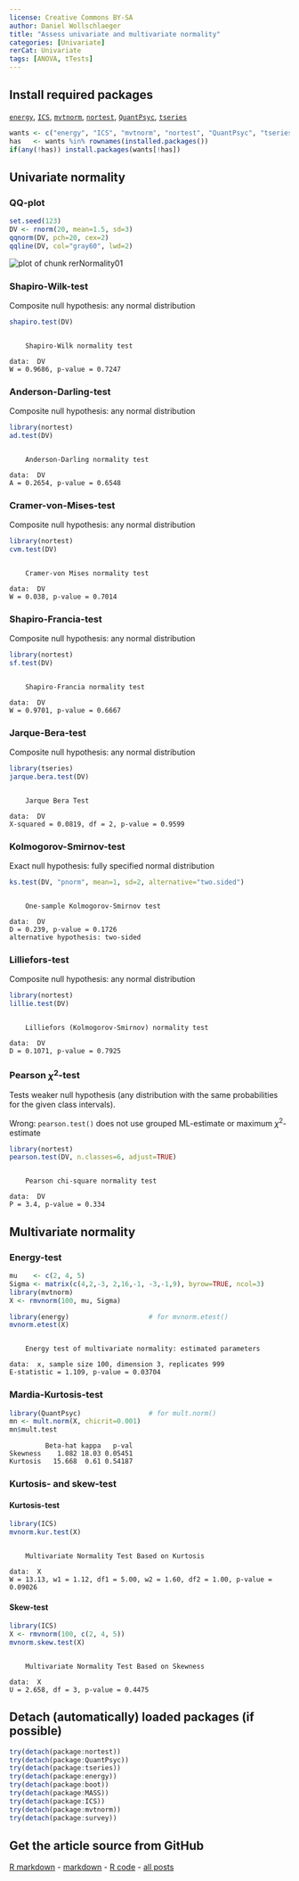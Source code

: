 ```yaml
---
license: Creative Commons BY-SA
author: Daniel Wollschlaeger
title: "Assess univariate and multivariate normality"
categories: [Univariate]
rerCat: Univariate
tags: [ANOVA, tTests]
---
```





Install required packages
-------------------------

[`energy`](http://cran.r-project.org/package=energy), [`ICS`](http://cran.r-project.org/package=ICS), [`mvtnorm`](http://cran.r-project.org/package=mvtnorm), [`nortest`](http://cran.r-project.org/package=nortest), [`QuantPsyc`](http://cran.r-project.org/package=QuantPsyc), [`tseries`](http://cran.r-project.org/package=tseries)


```r
wants <- c("energy", "ICS", "mvtnorm", "nortest", "QuantPsyc", "tseries")
has   <- wants %in% rownames(installed.packages())
if(any(!has)) install.packages(wants[!has])
```


Univariate normality
-------------------------

### QQ-plot


```r
set.seed(123)
DV <- rnorm(20, mean=1.5, sd=3)
qqnorm(DV, pch=20, cex=2)
qqline(DV, col="gray60", lwd=2)
```

![plot of chunk rerNormality01](../content/assets/figure/rerNormality01.png) 


### Shapiro-Wilk-test

Composite null hypothesis: any normal distribution


```r
shapiro.test(DV)
```

```

	Shapiro-Wilk normality test

data:  DV 
W = 0.9686, p-value = 0.7247
```


### Anderson-Darling-test

Composite null hypothesis: any normal distribution


```r
library(nortest)
ad.test(DV)
```

```

	Anderson-Darling normality test

data:  DV 
A = 0.2654, p-value = 0.6548
```


### Cramer-von-Mises-test

Composite null hypothesis: any normal distribution


```r
library(nortest)
cvm.test(DV)
```

```

	Cramer-von Mises normality test

data:  DV 
W = 0.038, p-value = 0.7014
```


### Shapiro-Francia-test

Composite null hypothesis: any normal distribution


```r
library(nortest)
sf.test(DV)
```

```

	Shapiro-Francia normality test

data:  DV 
W = 0.9701, p-value = 0.6667
```


### Jarque-Bera-test

Composite null hypothesis: any normal distribution


```r
library(tseries)
jarque.bera.test(DV)
```

```

	Jarque Bera Test

data:  DV 
X-squared = 0.0819, df = 2, p-value = 0.9599
```


### Kolmogorov-Smirnov-test

Exact null hypothesis: fully specified normal distribution


```r
ks.test(DV, "pnorm", mean=1, sd=2, alternative="two.sided")
```

```

	One-sample Kolmogorov-Smirnov test

data:  DV 
D = 0.239, p-value = 0.1726
alternative hypothesis: two-sided 
```


### Lilliefors-test

Composite null hypothesis: any normal distribution


```r
library(nortest)
lillie.test(DV)
```

```

	Lilliefors (Kolmogorov-Smirnov) normality test

data:  DV 
D = 0.1071, p-value = 0.7925
```


### Pearson $\chi^{2}$-test

Tests weaker null hypothesis (any distribution with the same probabilities for the given class intervals).

Wrong: `pearson.test()` does not use grouped ML-estimate or maximum $\chi^{2}$-estimate


```r
library(nortest)
pearson.test(DV, n.classes=6, adjust=TRUE)
```

```

	Pearson chi-square normality test

data:  DV 
P = 3.4, p-value = 0.334
```


Multivariate normality
-------------------------

### Energy-test


```r
mu    <- c(2, 4, 5)
Sigma <- matrix(c(4,2,-3, 2,16,-1, -3,-1,9), byrow=TRUE, ncol=3)
library(mvtnorm)
X <- rmvnorm(100, mu, Sigma)
```



```r
library(energy)                    # for mvnorm.etest()
mvnorm.etest(X)
```

```

	Energy test of multivariate normality: estimated parameters

data:  x, sample size 100, dimension 3, replicates 999 
E-statistic = 1.109, p-value = 0.03704
```


### Mardia-Kurtosis-test


```r
library(QuantPsyc)                 # for mult.norm()
mn <- mult.norm(X, chicrit=0.001)
mn$mult.test
```

```
         Beta-hat kappa   p-val
Skewness    1.082 18.03 0.05451
Kurtosis   15.668  0.61 0.54187
```


### Kurtosis- and skew-test

#### Kurtosis-test


```r
library(ICS)
mvnorm.kur.test(X)
```

```

	Multivariate Normality Test Based on Kurtosis

data:  X 
W = 13.13, w1 = 1.12, df1 = 5.00, w2 = 1.60, df2 = 1.00, p-value =
0.09026
```


#### Skew-test

```r
library(ICS)
X <- rmvnorm(100, c(2, 4, 5))
mvnorm.skew.test(X)
```

```

	Multivariate Normality Test Based on Skewness

data:  X 
U = 2.658, df = 3, p-value = 0.4475
```


Detach (automatically) loaded packages (if possible)
-------------------------


```r
try(detach(package:nortest))
try(detach(package:QuantPsyc))
try(detach(package:tseries))
try(detach(package:energy))
try(detach(package:boot))
try(detach(package:MASS))
try(detach(package:ICS))
try(detach(package:mvtnorm))
try(detach(package:survey))
```


Get the article source from GitHub
----------------------------------------------

[R markdown](https://github.com/dwoll/RExRepos/raw/master/Rmd/normality.Rmd) - [markdown](https://github.com/dwoll/RExRepos/raw/master/md/normality.md) - [R code](https://github.com/dwoll/RExRepos/raw/master/R/normality.R) - [all posts](https://github.com/dwoll/RExRepos/)
